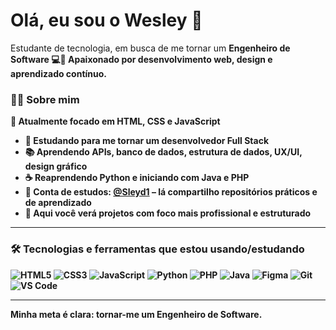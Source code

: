 # Olá, eu sou o Wesley 👋

 Estudante de tecnologia, em busca de me tornar um <strong>Engenheiro de Software 💻🚀
Apaixonado por desenvolvimento web, design e aprendizado contínuo.

### 👨‍💻 Sobre mim
🧠 Atualmente focado em **HTML**, **CSS** e **JavaScript**  
- 🎯 Estudando para me tornar um desenvolvedor **Full Stack**  
- 📚 Aprendendo **APIs**, **banco de dados**, **estrutura de dados**, **UX/UI**, **design gráfico**  
- ☕ Reaprendendo **Python** e iniciando com **Java** e **PHP**  
- 🧪 Conta de estudos: [@Sleyd1](https://github.com/Sleyd1) – lá compartilho repositórios práticos e de aprendizado  
- 🚀 Aqui você verá projetos com foco mais profissional e estruturado

---

### 🛠️ Tecnologias e ferramentas que estou usando/estudando

![HTML5](https://img.shields.io/badge/-HTML5-E34F26?logo=html5&logoColor=fff&style=flat)
![CSS3](https://img.shields.io/badge/-CSS3-1572B6?logo=css3&logoColor=fff&style=flat)
![JavaScript](https://img.shields.io/badge/-JavaScript-F7DF1E?logo=javascript&logoColor=000&style=flat)
![Python](https://img.shields.io/badge/-Python-3776AB?logo=python&logoColor=fff&style=flat)
![PHP](https://img.shields.io/badge/-PHP-777BB4?logo=php&logoColor=fff&style=flat)
![Java](https://img.shields.io/badge/-Java-007396?logo=java&logoColor=fff&style=flat)
![Figma](https://img.shields.io/badge/-Figma-F24E1E?logo=figma&logoColor=fff&style=flat)
![Git](https://img.shields.io/badge/-Git-F05032?logo=git&logoColor=fff&style=flat)
![VS Code](https://img.shields.io/badge/-VS%20Code-007ACC?logo=visual-studio-code&logoColor=fff&style=flat)

---

Minha meta é clara: tornar-me um Engenheiro de Software.
